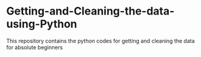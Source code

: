 # Getting-and-Cleaning-the-data-using-Python
This repository contains the python codes for getting and cleaning the data for absolute beginners 
